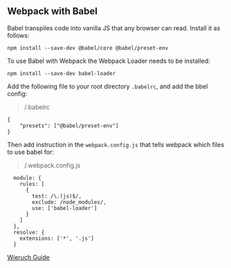 ## Webpack with Babel

Babel transpiles code into vanilla JS that any browser can read. Install it as follows:

```
npm install --save-dev @babel/core @babel/preset-env
```

To use Babel with Webpack the Webpack Loader needs to be installed:

```
npm install --save-dev babel-loader
```

Add the following file to your root directory `.babelrc`, and add the bbel config:

>/.babelrc
```
{
    "presets": ["@babel/preset-env"]
}
```

Then add instruction in the `webpack.config.js` that tells webpack which files to use babel for:

>/.webpack.config.js
```
  module: {
    rules: [
      {
        test: /\.(js)$/,
        exclude: /node_modules/,
        use: ['babel-loader']
      }
    ]
  },
  resolve: {
    extensions: ['*', '.js']
  }
  ```

  [Wieruch Guide](https://www.robinwieruch.de/webpack-babel-setup-tutorial)